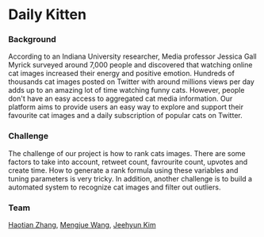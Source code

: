 # Daily Kitten

### Background

According to an Indiana University researcher, Media professor Jessica Gall Myrick surveyed around 7,000 people and discovered that watching online cat images increased their energy and positive emotion. Hundreds of thousands cat images posted on Twitter with around millions views per day adds up to an amazing lot of time watching funny cats. However, people don't have an easy access to aggregated cat media information. Our platform aims to provide users an easy way to explore and support their favourite cat images and a daily subscription of popular cats on Twitter.

### Challenge

The challenge of our project is how to rank cats images. There are some factors to take into account, retweet count, favrourite count, upvotes and create time. How to generate a rank formula using these variables and tuning parameters is very tricky. In addition, another challenge is to build a automated system to recognize cat images and filter out outliers.

### Team

[Haotian Zhang](/people/haotian-zhang.md), [Mengjue Wang](/people/mengjue-wang.md), [Jeehyun Kim](/people/jeehyun-kim.md)
